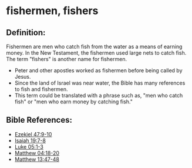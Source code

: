 # fishermen, fishers #

## Definition: ##
Fishermen are men who catch fish from the water as a means of earning money. In the New Testament, the fishermen used large nets to catch fish. The term "fishers" is another name for fishermen.

* Peter and other apostles worked as fishermen before being called by Jesus.
* Since the land of Israel was near water, the Bible has many references to fish and fishermen.
* This term could be translated with a phrase such as, "men who catch fish" or "men who earn money by catching fish."

## Bible References: ##

* [Ezekiel 47:9-10](en/tn/ezk/help/47/09)
* [Isaiah 19:7-8](en/tn/isa/help/19/07)
* [Luke 05:1-3](en/tn/luk/help/05/01)
* [Matthew 04:18-20](en/tn/mat/help/04/18)
* [Matthew 13:47-48](en/tn/mat/help/13/47)